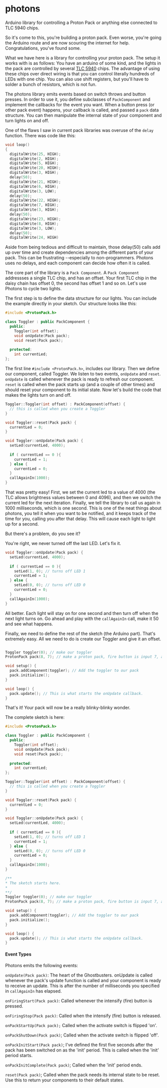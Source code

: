 photons
=======

Arduino library for controlling a Proton Pack or anything else connected to TLC 5940 chips.

So it's come to this, you're building a proton pack. Even worse, you're going the Arduino route and are now scouring the internet for help. Congratulations, you've found some. 

What we have here is a library for controlling your proton pack. The setup it works with is as follows: You have an arduino of some kind, and the lights in the pack are controlled by several [TLC 5940](http://www.ti.com/product/tlc5940) chips. The advantage of using these chips over direct wiring is that you can control literally hundreds of LEDs with one chip. You can also use shift registers, but you'll have to solder a bunch of resistors, which is not fun.

The photons library emits events based on switch throws and button presses. In order to use it, you define subclasses of `PackComponent` and implement the callbacks for the event you want. When a button press (or other pack event) happens, your callback is called, and passed a `pack` data structure. You can then manipulate the internal state of your component and turn lights on and off. 

One of the flaws I saw in current pack libraries was overuse of the `delay` function. There was code like this:
```C++
void loop()                     
{
  digitalWrite(25, HIGH);
  digitalWrite(2, HIGH);
  digitalWrite(5, HIGH);
  digitalWrite(20, HIGH);
  digitalWrite(3, HIGH);
  delay(50);            
  digitalWrite(21, HIGH);
  digitalWrite(6, HIGH);
  digitalWrite(3, LOW);
  delay(50);
  digitalWrite(22, HIGH);
  digitalWrite(7, HIGH);
  digitalWrite(3, HIGH);
  delay(50);
  digitalWrite(23, HIGH);
  digitalWrite(8, HIGH);
  digitalWrite(3, LOW);
  delay(50);
  digitalWrite(24, HIGH)
```

Aside from being tedious and difficult to maintain, those delay(50) calls add up over time and create dependencies among the different parts of your pack. This can be frustrating --especially to non-programmers. Photons uses no delays, and each component can decide how often it is called. 

The core part of the library is a `Pack Component`. A `Pack Component` addressses a single TLC chip, and has an offset. Your first TLC chip in the daisy chain has offset 0, the second has offset 1 and so on.  Let's use Photons to cycle two lights. 

The first step is to define the data structure for our lights. You can include the example directly in your sketch.
Our structure looks like this:

```C++
#include <ProtonPack.h>

class Toggler : public PackComponent {
  public:
    Toggler(int offset);
    void onUpdate(Pack pack);
    void reset(Pack pack);
  
  protected:
    int currentLed;
};
```
The first line `#include <ProtonPack.h>`, includes our library. Then we define our component, called Toggler. We listen to two events, `onUpdate` and `reset`.  `onUpdate` is called whenever the pack is ready to refresh our component. `reset` is called when the pack starts up (and a couple of other times) and should reset your component to its initial state. Now let's build the code that makes the lights turn on and off.

```C++
Toggler::Toggler(int offset) : PackComponent(offset) {
  // this is called when you create a Toggler
}

void Toggler::reset(Pack pack) {
  currentLed = 0;
}

void Toggler::onUpdate(Pack pack) {
  setLed(currentLed, 4000);
  
  if ( currentLed == 0 ){ 
    currentLed = 1;
  } else {
    currentLed = 0;
  }
  callAgainIn(1000);
}
```

That was pretty easy! First, we set the current led to a value of 4000 (the TLC allows brightness values between 0 and 4096), and then we switch the current led for the next iteration. Finally, we tell the library to call us again in 1000 milliseconds, which is one second. This is one of the neat things about photons, you tell it when you want to be notified, and it keeps track of the time for you, calling you after that delay. This will cause each light to light up for a second. 

But there's a problem, do you see it? 

You're right, we never turned off the last LED. Let's fix it. 

```c++
void Toggler::onUpdate(Pack pack) {
  setLed(currentLed, 4000);
  
  if ( currentLed == 0 ){ 
    setLed(1, 0); // turns off LED 1
    currentLed = 1;
  } else {
    setLed(0, 0); // turns off LED 0
    currentLed = 0;
  }
  callAgainIn(1000);
}
```

All better. Each light will stay on for one second and then turn off when the next light turns on. 
Go ahead and play with the `callAgainIn` call, make it 50 and see what happens.

Finally, we need to define the rest of the sketch (the Arduino part). That's extremely easy. All we need to do is create our Toggler and give it an offset. 

```C++

Toggler toggler(0); // make our toggler 
ProtonPack pack(8, 7); // make a proton pack, fire button is input 7, activate button is button 8

void setup() {
  pack.addComponent(toggler); // Add the toggler to our pack
  pack.initialize();
}

void loop() {
  pack.update(); // This is what starts the onUpdate callback. 
}

```

That's it! Your pack will now be a really blinky-blinky wonder.

The complete sketch is here:

```c++
#include <ProtonPack.h>

class Toggler : public PackComponent {
  public:
    Toggler(int offset);
    void onUpdate(Pack pack);
    void reset(Pack pack);
  
  protected:
    int currentLed;
};

Toggler::Toggler(int offset) : PackComponent(offset) {
  // this is called when you create a Toggler
}

void Toggler::reset(Pack pack) {
  currentLed = 0;
}

void Toggler::onUpdate(Pack pack) {
  setLed(currentLed, 4000);
  
  if ( currentLed == 0 ){ 
    setLed(1, 0); // turns off LED 1
    currentLed = 1;
  } else {
    setLed(0, 0); // turns off LED 0
    currentLed = 0;
  }
  callAgainIn(1000);
}

/** 
* The sketch starts here.
*
**/
Toggler toggler(0); // make our toggler 
ProtonPack pack(8, 7); // make a proton pack, fire button is input 7, activate button is button 8

void setup() {
  pack.addComponent(toggler); // Add the toggler to our pack
  pack.initialize();
}

void loop() {
  pack.update(); // This is what starts the onUpdate callback. 
}
```

#### Event Types

Photons emits the following events:

`onUpdate(Pack pack)`: The heart of the Ghostbusters. onUpdate is called whenever the pack's update function is called and your component is ready to receive an update. This is after the number of milliseconds you specified in `callAgainIn` has elapsed.

`onFiringStart(Pack pack)`: Called whenever the intensify (fire) button is pressed. 
    
`onFiringStop(Pack pack)`: Called when the intensify (fire) button is released.

`onPackStartUp(Pack pack);` Called when the activate switch is flipped 'on'.

`onPackShutDown(Pack pack)`; Called when the activate switch is flipped 'off'.
    
`onPackInitStart(Pack pack)`; I've defined the first five seconds after the pack has been switched on as the 'init' period. This is called when the 'init' period starts.

`onPackInitComplete(Pack pack)`; Called when the 'init' period ends. 
    
`reset(Pack pack)`; Called when the pack needs its internal state to be reset. Use this to return your components to their default states. 

